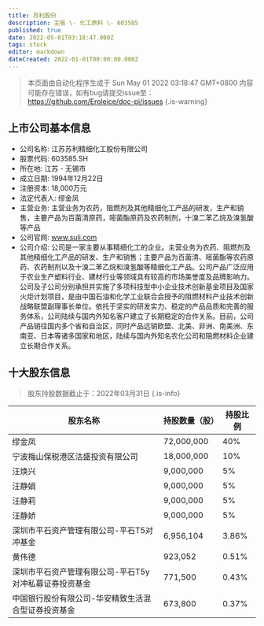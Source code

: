 ```yaml
---
title: 苏利股份
description: 主板 \- 化工原料 \- 603585
published: true
date: 2022-05-01T03:18:47.000Z
tags: stock
editor: markdown
dateCreated: 2022-01-01T00:00:00.000Z
---
```


> 本页面由自动化程序生成于 Sun May 01 2022 03:18:47 GMT+0800
> 内容可能存在错误，如有bug请提交issue至：https://github.com/Eroleice/doc-pi/issues
{.is-warning}

## 上市公司基本信息
- 公司名称: 江苏苏利精细化工股份有限公司
- 股票代码: 603585.SH
- 所在地: 江苏 - 无锡市
- 成立日期: 1994年12月22日
- 注册资本: 18,000万元
- 法定代表人: 缪金凤
- 主营业务: 主营业务为农药，阻燃剂及其他精细化工产品的研发，生产和销售，主要产品为百菌清原药，嘧菌酯原药及农药制剂，十溴二苯乙烷及溴氢酸等产品
- 公司官网: www.suli.com
- 公司介绍: 公司是一家主要从事精细化工的企业。主营业务为农药、阻燃剂及其他精细化工产品的研发、生产和销售；主要产品为百菌清、嘧菌酯等农药原药、农药制剂以及十溴二苯乙烷和溴氢酸等精细化工产品。公司产品广泛应用于农业生产塑料行业、建材行业等领域具有较高的市场美誉度及品牌影响力。公司及子公司分别承担并实施了多项科技型中小企业技术创新基金项目及国家火炬计划项目，是由中国石油和化学工业联合会授予的阻燃材料产业技术创新战略联盟副理事长单位。依托于坚实的研发实力、稳定的产品品质和完善的服务体系，公司陆续与国内外知名客户建立了长期稳定的合作关系。目前，公司产品销往国内多个省和自治区，同时产品远销欧盟、北美、非洲、南美洲、东南亚、日本等诸多国家和地区，陆续与国内外知名农化公司和阻燃材料企业建立长期合作关系。


## 十大股东信息
> 股东持股数据截止于：2022年03月31日
{.is-info}

| 股东名称 | 持股数量（股） | 持股比例 |
| --- | --- | --- |
| 缪金凤 | 72,000,000 | 40% |
| 宁波梅山保税港区沽盛投资有限公司 | 18,000,000 | 10% |
| 汪焕兴 | 9,000,000 | 5% |
| 汪静娟 | 9,000,000 | 5% |
| 汪静莉 | 9,000,000 | 5% |
| 汪静娇 | 9,000,000 | 5% |
| 深圳市平石资产管理有限公司-平石T5对冲基金 | 6,956,104 | 3.86% |
| 黄伟德 | 923,052 | 0.51% |
| 深圳市平石资产管理有限公司-平石T5y对冲私募证券投资基金 | 771,500 | 0.43% |
| 中国银行股份有限公司-华安精致生活混合型证券投资基金 | 673,800 | 0.37% |




